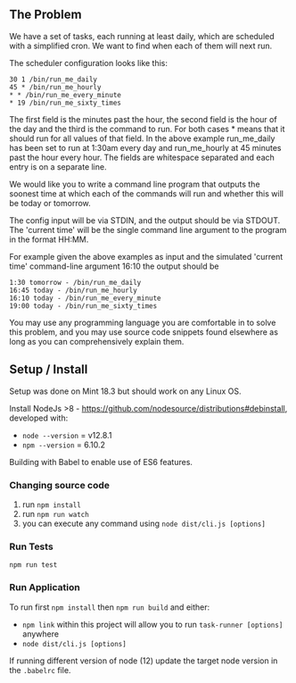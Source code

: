## The Problem

We have a set of tasks, each running at least daily, which are scheduled with a simplified cron. We want to find when each of them will next run.

The scheduler configuration looks like this:

```
30 1 /bin/run_me_daily
45 * /bin/run_me_hourly
* * /bin/run_me_every_minute
* 19 /bin/run_me_sixty_times
```

The first field is the minutes past the hour, the second field is the hour of the day and the third is the command to run. For both cases * means that it should run for all values of that field. In the above example run_me_daily has been set to run at 1:30am every day and run_me_hourly at 45 minutes past the hour every hour. The fields are whitespace separated and each entry is on a separate line.

We would like you to write a command line program that outputs the soonest time at which each of the commands will run and whether this will be today or tomorrow.

The config input will be via STDIN, and the output should be via STDOUT. The 'current time' will be the single command line argument to the program in the format HH:MM.

For example given the above examples as input and the simulated 'current time' command-line argument 16:10 the output should be

```
1:30 tomorrow - /bin/run_me_daily
16:45 today - /bin/run_me_hourly
16:10 today - /bin/run_me_every_minute
19:00 today - /bin/run_me_sixty_times
```

You may use any programming language you are comfortable in to solve this problem, and you may use source code snippets found elsewhere as long as you can comprehensively explain them.

## Setup / Install

Setup was done on Mint 18.3 but should work on any Linux OS.

Install NodeJs >8 - https://github.com/nodesource/distributions#debinstall, developed with:
 - `node --version` = v12.8.1
 - `npm --version` = 6.10.2
 
Building with Babel to enable use of ES6 features.

### Changing source code
1. run `npm install`
2. run `npm run watch`
3. you can execute any command using `node dist/cli.js [options]`

### Run Tests

`npm run test`

### Run Application

To run first `npm install` then `npm run build` and either:
 - `npm link` within this project will allow you to run `task-runner [options]` anywhere
 - `node dist/cli.js [options]`

If running different version of node (12) update the target node version in the `.babelrc` file.




 

  
  